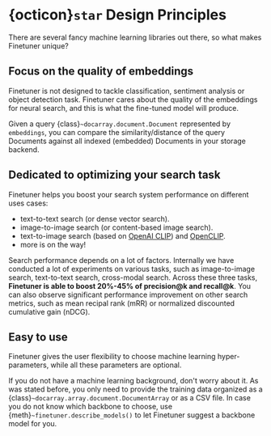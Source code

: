 # {octicon}`star` Design Principles

There are several fancy machine learning libraries out there,
so what makes Finetuner unique?

## Focus on the quality of embeddings

Finetuner is not designed to tackle classification,
sentiment analysis or object detection task.
Finetuner cares about the quality of the embeddings for neural search,
and this is what the fine-tuned model will produce.

Given a query {class}`~docarray.document.Document` represented by `embeddings`,
you can compare the similarity/distance of the query Documents against all indexed (embedded) Documents in your storage backend.


## Dedicated to optimizing your search task

Finetuner helps you boost your search system performance on different uses cases:

+ text-to-text search (or dense vector search).
+ image-to-image search (or content-based image search).
+ text-to-image search (based on [OpenAI CLIP](https://openai.com/blog/clip/)) and [OpenCLIP](https://github.com/mlfoundations/open_clip).
+ more is on the way!

Search performance depends on a lot of factors.
Internally we have conducted a lot of experiments on various tasks,
such as image-to-image search,
text-to-text search,
cross-modal search.
Across these three tasks,
**Finetuner is able to boost 20%-45% of precision@k and recall@k**.
You can also observe significant performance improvement on other search metrics,
such as mean recipal rank (mRR) or normalized discounted cumulative gain (nDCG).

## Easy to use

Finetuner gives the user flexibility to choose machine learning hyper-parameters,
while all these parameters are optional.

If you do not have a machine learning background,
don't worry about it.
As was stated before, you only need to provide the training data organized as a {class}`~docarray.array.document.DocumentArray` or as a CSV file.
In case you do not know which backbone to choose,
use {meth}`~finetuner.describe_models()` to let Finetuner suggest a backbone model for you.
